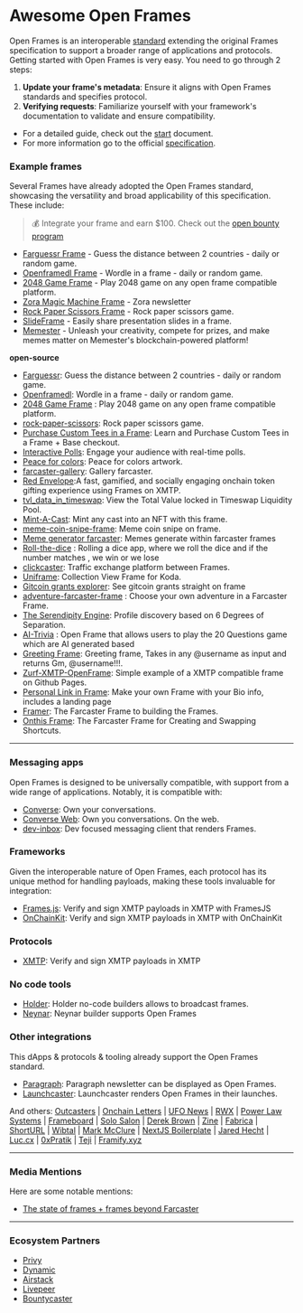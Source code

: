 # Awesome Open Frames

Open Frames is an interoperable [standard](https://github.com/open-frames/standard) extending the original Frames specification to support a broader range of applications and protocols. Getting started with Open Frames is very easy. You need to go through 2 steps:

1. **Update your frame's metadata**: Ensure it aligns with Open Frames standards and specifies protocol.
2. **Verifying requests**: Familiarize yourself with your framework's documentation to validate and ensure compatibility.

- For a detailed guide, check out the [start](https://github.com/open-frames/awesome-open-frames/blob/main/START.md) document.
- For more information go to the official [specification](https://github.com/open-frames/standard).

### Example frames

Several Frames have already adopted the Open Frames standard, showcasing the versatility and broad applicability of this specification. These include:

> 💰 Integrate your frame and earn $100. Check out the [open bounty program](https://github.com/open-frames/awesome-open-frames/blob/main/BOUNTY.md)

- [Farguessr Frame](https://farguessr.vercel.app) - Guess the distance between 2 countries - daily or random game.
- [Openframedl Frame](https://openframedl.vercel.app) - Wordle in a frame - daily or random game.
- [2048 Game Frame](https://2048frame.netlify.app) - Play 2048 game on any open frame compatible platform.
- [Zora Magic Machine Frame](https://paragraph.xyz/@zora/zora-magic-machine/) - Zora newsletter
- [Rock Paper Scissors Frame](https://xmtp-frame-rock-paper-scissors.vercel.app/) - Rock paper scissors game.
- [SlideFrame](https://slideframe.replit.app/) - Easily share presentation slides in a frame.
- [Memester](https://memeagent.codeminto.com/) - Unleash your creativity, compete for prizes, and make memes matter on Memester's blockchain-powered platform!

**open-source**

- [Farguessr](https://github.com/cryptods8/farguessr): Guess the distance between 2 countries - daily or random game.
- [Openframedl](https://github.com/cryptods8/openframedl): Wordle in a frame - daily or random game.
- [2048 Game Frame](https://github.com/Vamsieth/2048-frame) : Play 2048 game on any open frame compatible platform.
- [rock-paper-scissors](https://github.com/Unshut-Labs/xmtp-frame-rock-paper-scissors): Rock paper scissors game.
- [Purchase Custom Tees in a Frame](https://github.com/Luna-Music/LunaVibesTees): Learn and Purchase Custom Tees in a Frame + Base checkout.
- [Interactive Polls](https://github.com/xmtp-labs/fc-polls): Engage your audience with real-time polls.
- [Peace for colors](https://github.com/rtomas/peace-frame-farcaster): Peace for colors artwork.
- [farcaster-gallery](https://github.com/Nith567/far): Gallery farcaster.
- [Red Envelope](https://devfolio.co/projects/red-envelope-fe1a):A fast, gamified, and socially engaging onchain token gifting experience using Frames on XMTP.
- [tvl_data_in_timeswap](https://github.com/HrithikSampson/TVL_History): View the Total Value locked in Timeswap Liquidity Pool.
- [Mint-A-Cast](https://github.com/jamiechicago312/frameworks-ri-ja): Mint any cast into an NFT with this frame.
- [meme-coin-snipe-frame](https://github.com/golryang/meme-coin-snipe-frame-frontend): Meme coin snipe on frame.
- [Meme generator farcaster](https://github.com/ajaybutti/meme-farcaster-generator): Memes generate within farcaster frames
- [Roll-the-dice](https://github.com/LeoFranklin015/XMTP-frames) : Rolling a dice app, where we roll the dice and if the number matches , we win or we lose
- [clickcaster](https://github.com/IgorShadurin/warpcast-traffic): Traffic exchange platform between Frames.
- ⁠[Uniframe](https://github.com/Mr94t3z/uniframe): Collection View Frame for Koda.
- [Gitcoin grants explorer](https://github.com/koisose/frame): See gitcoin grants straight on frame
- [adventure-farcaster-frame](https://github.com/Vamsieth/farcast) : Choose your own adventure in a Farcaster Frame.
- [The Serendipity Engine](https://github.com/Envoy-VC/the-serendipity-engine): Profile discovery based on 6 Degrees of Separation.
- [AI-Trivia](https://github.com/Tech-axis/ai-trivia) : Open Frame that allows users to play the 20 Questions game which are AI generated based
- [Greeting Frame](https://github.com/Larhra/gm-frame): Greeting frame, Takes in any @username as input and returns Gm, @username!!!.
- [Zurf-XMTP-OpenFrame](https://github.com/robertcedwards/Zurf-XMTP-OpenFrame/): Simple example of a XMTP compatible frame on Github Pages.
- [Personal Link in Frame](https://github.com/robertcedwards/farcaster-frame-bio): Make your own Frame with your Bio info, includes a landing page
- [Framer](https://github.com/alekcangp/framer): The Farcaster Frame to building the Frames.
- ⁠[Onthis Frame](https://github.com/Mr94t3z/onthis-frame): The Farcaster Frame for Creating and Swapping Shortcuts.

---

### Messaging apps

Open Frames is designed to be universally compatible, with support from a wide range of applications. Notably, it is compatible with:

- [Converse](https://getconverse.app/): Own your conversations.
- [Converse Web](https://app.converse.xyz/): Own you conversations. On the web.
- [dev-inbox](https://github.com/xmtp/dev-inbox/): Dev focused messaging client that renders Frames.

### Frameworks

Given the interoperable nature of Open Frames, each protocol has its unique method for handling payloads, making these tools invaluable for integration:

- [Frames.js](https://framesjs.org/reference/js/xmtp): Verify and sign XMTP payloads in XMTP with FramesJS
- [OnChainKit](https://onchainkit.xyz/xmtp/introduction): Verify and sign XMTP payloads in XMTP with OnChainKit

### Protocols

- [XMTP](https://xmtp.org/docs/build/frames): Verify and sign XMTP payloads in XMTP

### No code tools

- [Holder](https://www.holder.xyz/): Holder no-code builders allows to broadcast frames.
- [Neynar](https://warpcast.com/rish/0x6ee0f33b): Neynar builder supports Open Frames

### Other integrations

This dApps & protocols & tooling already support the Open Frames standard.

- [Paragraph](https://paragraph.xyz): Paragraph newsletter can be displayed as Open Frames.
- [Launchcaster](https://www.launchcaster.xyz): Launchcaster renders Open Frames in their launches.

And others: [Outcasters](https://outcasters.xyz) | [Onchain Letters](https://onchainletters.xyz) | [UFO News](https://news.ufo.fm) | [RWX](https://rwx.mrjonkane.com) | [Power Law Systems](https://powerlaw.systems) | [Frameboard](https://www.frameboard.com) | [Solo Salon](https://solosalon.clinamenic.com) | [Derek Brown](https://derekbrown.xyz) | [Zine](https://zine.shamesoiree.com) | [Fabrica](https://blog.fabrica.land) | [ShortURL](https://shorturl.at) | [Wibtal](https://wibtal.com) | [Mark McClure](https://markmcclure.xyz) | [NextJS Boilerplate](https://nextjs-boilerplate-xi-two-79.vercel.app) | [Jared Hecht](https://jaredhecht.com) | [Luc.cx](https://luc.cx) | [0xPratik](https://0xpratik.com) | [Teji](blog.teji.io) | [Framify.xyz](https://framify.xyz)

---

### Media Mentions

Here are some notable mentions:

- [The state of frames + frames beyond Farcaster](https://mirror.xyz/albiverse.eth/8Uvsdgv9TTxnENFk90PRcIpiS20h_Av3_JkcVm7Yw2U)

---

### Ecosystem Partners

- [Privy](https://privy.io/)
- [Dynamic](https://www.dynamic.xyz/)
- [Airstack](https://www.airstack.xyz/)
- [Livepeer](https://livepeer.org/)
- [Bountycaster](https://www.bountycaster.xyz/)
